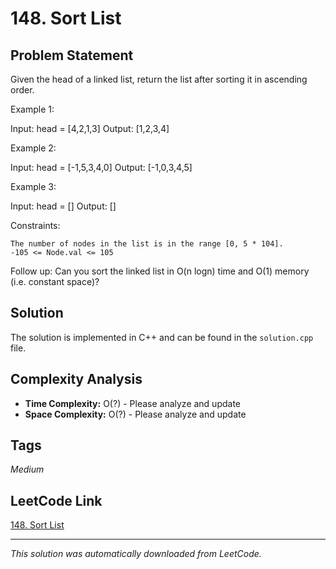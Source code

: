 # 148. Sort List

## Problem Statement

Given the head of a linked list, return the list after sorting it in ascending order.

Example 1:

Input: head = [4,2,1,3]
Output: [1,2,3,4]

Example 2:

Input: head = [-1,5,3,4,0]
Output: [-1,0,3,4,5]

Example 3:

Input: head = []
Output: []

Constraints:

	The number of nodes in the list is in the range [0, 5 * 104].
	-105 <= Node.val <= 105

Follow up: Can you sort the linked list in O(n logn) time and O(1) memory (i.e. constant space)?

## Solution

The solution is implemented in C++ and can be found in the `solution.cpp` file.

## Complexity Analysis

- **Time Complexity:** O(?) - Please analyze and update
- **Space Complexity:** O(?) - Please analyze and update

## Tags

*Medium*

## LeetCode Link

[148. Sort List](https://leetcode.com/problems/sort-list/)

---

*This solution was automatically downloaded from LeetCode.*
